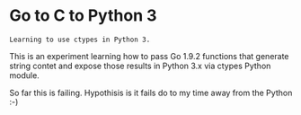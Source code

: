 
# Go to C to Python 3

    Learning to use ctypes in Python 3.

This is an experiment learning how to pass Go 1.9.2 functions that generate string
contet and expose those results in Python 3.x via ctypes Python module.

So far this is failing. Hypothisis is it fails do to my time away from the Python :-)

